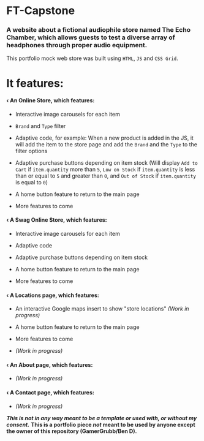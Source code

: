 # FT-Capstone
<h3>A website about a fictional audiophile store named The Echo Chamber, which allows guests to test a diverse array of headphones through proper audio equipment.</h3>

This portfolio mock web store was built using `HTML`, `JS` and `CSS Grid`.


# It features:
<h4>‹ An Online Store, which features:</h4>

- Interactive image carousels for each item
  
- `Brand` and `Type` filter
  
- Adaptive code, for example: When a new product is added in the JS, it will add the item to the store page and add the `Brand` and the `Type` to the filter options
  
- Adaptive purchase buttons depending on item stock  (Will display `Add to Cart` if `item.quantity` more than `5`, `Low on Stock` if `item.quantity` is less than or equal to `5` and greater than `0`, and `Out of Stock` if `item.quantity` is equal to `0`)
  
- A home button feature to return to the main page

- More features to come
  
  
<h4>‹ A Swag Online Store, which features:</h4>

- Interactive image carousels for each item
  
- Adaptive code
  
- Adaptive purchase buttons depending on item stock
  
- A home button feature to return to the main page

- More features to come
  

<h4>‹ A Locations page, which features:</h4>

- An interactive Google maps insert to show "store locations" *(Work in progress)*
  
- A home button feature to return to the main page

- More features to come
  
  
- *(Work in progress)*

<h4>‹ An About page, which features:</h4>

- *(Work in progress)*

<h4>‹ A Contact page, which features:</h4>

- *(Work in progress)*


***This is not in any way meant to be a template or used with, or without my consent.*** 
**This is a portfolio piece *not* meant to be used by anyone except the owner of this repository (GamerGrubb/Ben D).**
